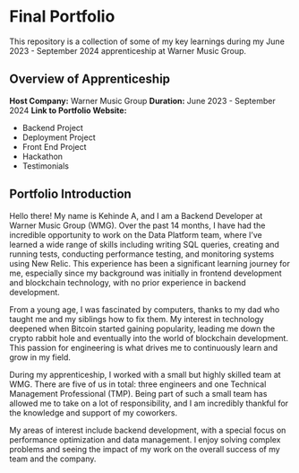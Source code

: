 # Final Portfolio

This repository is a collection of some of my key learnings during my June 2023 - September 2024 apprenticeship at Warner Music Group.

## Overview of Apprenticeship
**Host Company:** Warner Music Group
**Duration:** June 2023 - September 2024
**Link to Portfolio Website:**
    
  - Backend Project
  - Deployment Project
  - Front End Project
  - Hackathon
  - Testimonials

## Portfolio Introduction
Hello there! My name is Kehinde A, and I am a Backend Developer at Warner Music Group (WMG). Over the past 14 months, I have had the incredible opportunity to work on the Data Platform team, where I’ve learned a wide range of skills including writing SQL queries, creating and running tests, conducting performance testing, and monitoring systems using New Relic. This experience has been a significant learning journey for me, especially since my background was initially in frontend development and blockchain technology, with no prior experience in backend development.

From a young age, I was fascinated by computers, thanks to my dad who taught me and my siblings how to fix them. My interest in technology deepened when Bitcoin started gaining popularity, leading me down the crypto rabbit hole and eventually into the world of blockchain development. This passion for engineering is what drives me to continuously learn and grow in my field.

During my apprenticeship, I worked with a small but highly skilled team at WMG. There are five of us in total: three engineers and one Technical Management Professional (TMP). Being part of such a small team has allowed me to take on a lot of responsibility, and I am incredibly thankful for the knowledge and support of my coworkers.

My areas of interest include backend development, with a special focus on performance optimization and data management. I enjoy solving complex problems and seeing the impact of my work on the overall success of my team and the company.
